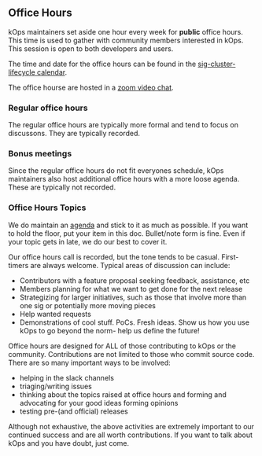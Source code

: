 ## Office Hours

kOps maintainers set aside one hour every week for **public** office hours. This time is used to gather with community members interested in kOps. This session is open to both developers and users.

The time and date for the office hours can be found in the [sig-cluster-lifecycle calendar](https://calendar.google.com/calendar/u/0/embed?src=u5822lrl4q68ic1iakuvcpe7b4@group.calendar.google.com).

The office hourse are hosted in a [zoom video chat](https://zoom.us/j/97072789944?pwd=VVlUR3dhN2h5TEFQZHZTVVd4SnJUdz09).

### Regular office hours

The regular office hours are typically more formal and tend to focus on discussons. They are typically recorded.

### Bonus meetings

Since the regular office hours do not fit everyones schedule, kOps maintainers also host additional office hours with a more loose agenda. These are typically not recorded. 

### Office Hours Topics

We do maintain an [agenda](https://docs.google.com/document/d/12QkyL0FkNbWPcLFxxRGSPt_tNPBHbmni3YLY-lHny7E/edit) and stick to it as much as possible. If you want to hold the floor, put your item in this doc. Bullet/note form is fine. Even if your topic gets in late, we do our best to cover it.

Our office hours call is recorded, but the tone tends to be casual. First-timers are always welcome. Typical areas of discussion can include:

- Contributors with a feature proposal seeking feedback, assistance, etc
- Members planning for what we want to get done for the next release
- Strategizing for larger initiatives, such as those that involve more than one sig or potentially more moving pieces
- Help wanted requests
- Demonstrations of cool stuff. PoCs. Fresh ideas. Show us how you use kOps to go beyond the norm- help us define the future!

Office hours are designed for ALL of those contributing to kOps or the community. Contributions are not limited to those who commit source code. There are so many important ways to be involved:

- helping in the slack channels
- triaging/writing issues
- thinking about the topics raised at office hours and forming and advocating for your good ideas forming opinions
- testing pre-(and official) releases

Although not exhaustive, the above activities are extremely important to our continued success and are all worth contributions. If you want to talk about kOps and you have doubt, just come.

